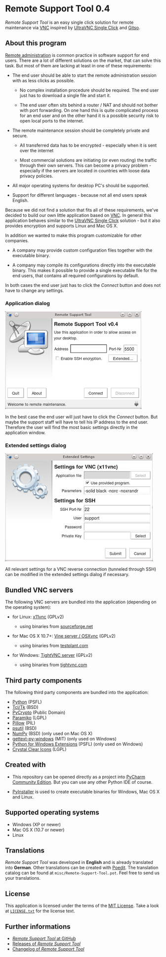 Remote Support Tool 0.4
=======================

*Remote Support Tool* is an easy single click solution for remote maintenance via 
[VNC](https://en.wikipedia.org/wiki/Virtual_Network_Computing) inspired by 
[UltraVNC Single Click](http://www.uvnc.com/products/uvnc-sc.html) and [Gitso](https://code.google.com/p/gitso/).


About this program
------------------

[Remote administration](https://en.wikipedia.org/wiki/Remote_administration) is common practice in software support for 
end users. There are a lot of different solutions on the market, that can solve this task. But most of them are lacking 
at least in one of these requirements:

-   The end user should be able to start the remote administration session with as less clicks as possible.

    -   No complex installation procedure should be required. The end user just has to download a single file and start 
        it.
    
    -   The end user often sits behind a router / NAT and should not bother with port forwarding. On one hand this is 
        quite complicated process for an end user and on the other hand it is a possible security risk to open local 
        ports to the internet.
    
-   The remote maintenance session should be completely private and secure.

    -   All transferred data has to be encrypted - especially when it is sent over the internet 

    -   Most commercial solutions are initiating (or even routing) the traffic through their own servers. This can 
        become a privacy problem - especially if the servers are located in countries with loose data privacy policies.

-   All major operating systems for desktop PC's should be supported.

-   Support for different languages - because not all end users speak English.

Because we did not find a solution that fits all of these requirements, we've decided to build our own little 
application based on [VNC](https://en.wikipedia.org/wiki/Virtual_Network_Computing). In general this application behaves 
similar to the [UltraVNC Single Click](http://www.uvnc.com/products/uvnc-sc.html) solution - but it also provides 
encryption and supports Linux and Mac OS X.

In addition we wanted to make this program customizable for other companies. 

-   A company may provide custom configuration files together with the executable binary.

-   A company may compile its configurations directly into the executable binary. This makes it possible to provide a 
    single executable file for the end users, that contains all required configurations by default. 
    
In both cases the end user just has to click the *Connect* button and does not have to change any settings.


### Application dialog

![application dialog](misc/screenshots/application-dialog.png)

In the best case the end user will just have to click the *Connect* button. But maybe the support staff will have to 
tell his IP address to the end user. Therefore the user will find the most basic settings directly in the application 
window. 


### Extended settings dialog

![extended settings dialog](misc/screenshots/settings-dialog.png)

All relevant settings for a VNC reverse connection (tunneled through SSH) can be modified in the extended settings 
dialog if necessary.  


Bundled VNC servers
-------------------

The following VNC servers are bundled into the application (depending on the operating system):

-   for Linux: [x11vnc](http://www.karlrunge.com/x11vnc/) (GPLv2)
    -   using binaries from [sourceforge.net](http://sourceforge.net/projects/x11vnc/)
    
-   for Mac OS X 10.7+: [Vine server / OSXvnc](http://sourceforge.net/projects/osxvnc/) (GPLv2) 
    -   using binaries from [testplant.com](http://www.testplant.com/dlds/vine/)

-   for Windows: [TightVNC server](http://www.tightvnc.com/) (GPLv2)
    -   using binaries from [tightvnc.com](http://www.tightvnc.com/download.php)


Third party components
----------------------

The following third party components are bundled into the application:

-   [Python](https://www.python.org/) (PSFL)
-   [Tcl/Tk](http://www.tcl.tk/) (BSD)
-   [PyCrypto](http://www.pycrypto.org/) (Public Domain)
-   [Paramiko](http://www.paramiko.org/) (LGPL)
-   [Pillow](http://python-pillow.github.io/) (PIL)
-   [psutil](https://github.com/giampaolo/psutil) (BSD)
-   [NumPy](http://www.numpy.org/) (BSD)
    (only used on Mac OS X)
-   [gettext-py-windows](https://launchpad.net/gettext-py-windows) (MIT)
    (only used on Windows)
-   [Python for Windows Extensions](http://sourceforge.net/projects/pywin32/) (PSFL)
    (only used on Windows)
-   [Crystal Clear Icons](http://www.everaldo.com/) (LGPL)


Created with
------------

-   This repository can be opened directly as a project into 
    [PyCharm Community Edition](https://www.jetbrains.com/pycharm/). But you can use any other Python IDE of course.

-   [PyInstaller](http://www.pyinstaller.org/) is used to create executable binaries for Windows, Mac OS X and Linux.


Supported operating systems
---------------------------

-   Windows (XP or newer)
-   Mac OS X (10.7 or newer)
-   Linux


Translations
------------

*Remote Support Tool* was developed in **English** and is already translated into **German**. Other translations can be 
created with [Poedit](http://poedit.net/). The translation catalog can be found at `misc/Remote-Support-Tool.pot`. Feel 
free to send us your translations.


License
-------

This application is licensed under the terms of the [MIT License](http://opensource.org/licenses/MIT). Take a look at 
[`LICENSE.txt`](LICENSE.txt) for the license text.


Further informations
--------------------

-   [*Remote Support Tool* at GitHub](https://github.com/OpenIndex/RemoteSupportTool)
-   [Releases of *Remote Support Tool*](https://github.com/OpenIndex/RemoteSupportTool/releases)
-   [Changelog of *Remote Support Tool*](https://github.com/OpenIndex/RemoteSupportTool/blob/master/CHANGELOG.md)

